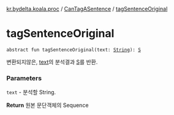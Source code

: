 [kr.bydelta.koala.proc](../index.md) / [CanTagASentence](index.md) / [tagSentenceOriginal](./tag-sentence-original.md)

# tagSentenceOriginal

`abstract fun tagSentenceOriginal(text: `[`String`](https://kotlinlang.org/api/latest/jvm/stdlib/kotlin/-string/index.html)`): `[`S`](index.md#S)

변환되지않은, [text](tag-sentence-original.md#kr.bydelta.koala.proc.CanTagASentence$tagSentenceOriginal(kotlin.String)/text)의 분석결과 [S](index.md#S)를 반환.

### Parameters

`text` - 분석할 String.

**Return**
원본 문단객체의 Sequence

